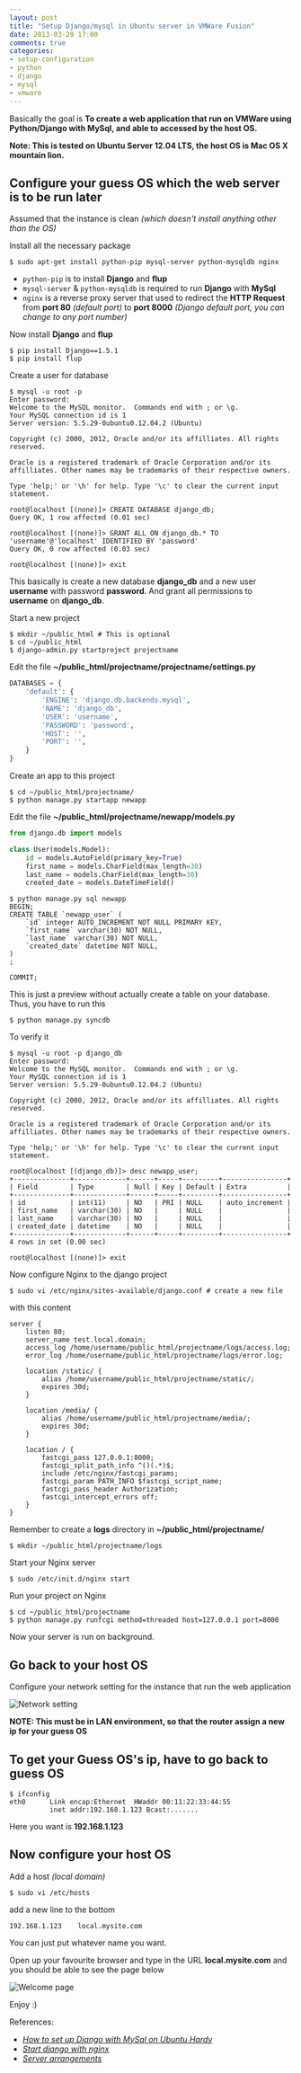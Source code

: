 ```yaml
---
layout: post
title: "Setup Django/mysql in Ubuntu server in VMWare Fusion"
date: 2013-03-29 17:00
comments: true
categories: 
- setup-configuration
- python
- django
- mysql
- vmware
---
```


Basically the goal is **To create a web application that run on VMWare using Python/Django with MySql, and able to accessed by the host OS.**

**Note: This is tested on Ubuntu Server 12.04 LTS, the host OS is Mac OS X mountain lion.**

## Configure your guess OS which the web server is to be run later
Assumed that the instance is clean _(which doesn't install anything other than the OS)_

Install all the necessary package
```
$ sudo apt-get install python-pip mysql-server python-mysqldb nginx
```

* `python-pip` is to install **Django** and **flup**
* `mysql-server` & `python-mysqldb` is required to run **Django** with **MySql**
* `nginx` is a reverse proxy server that used to redirect the **HTTP Request** from **port 80** _(default port)_ to **port 8000** _(Django default port, you can change to any port number)_

Now install **Django** and **flup**
```
$ pip install Django==1.5.1
$ pip install flup
```

Create a user for database
```
$ mysql -u root -p
Enter password:
Welcome to the MySQL monitor.  Commands end with ; or \g.
Your MySQL connection id is 1
Server version: 5.5.29-0ubuntu0.12.04.2 (Ubuntu)

Copyright (c) 2000, 2012, Oracle and/or its affilliates. All rights reserved.

Oracle is a registered trademark of Oracle Corporation and/or its
affilliates. Other names may be trademarks of their respective owners.

Type 'help;' or '\h' for help. Type '\c' to clear the current input statement.

root@localhost [(none)]> CREATE DATABASE django_db;
Query OK, 1 row affected (0.01 sec)

root@localhost [(none)]> GRANT ALL ON django_db.* TO 'username'@'localhost' IDENTIFIED BY 'password'
Query OK, 0 row affected (0.03 sec)

root@localhost [(none)]> exit
```
This basically is create a new database **django_db** and a new user **username** with password **password**. And grant all permissions to **username** on **django_db**.

Start a new project
```
$ mkdir ~/public_html # This is optional
$ cd ~/public_html
$ django-admin.py startproject projectname
```

Edit the file **~/public_html/projectname/projectname/settings.py**
```py
DATABASES = {
    'default': {
        'ENGINE': 'django.db.backends.mysql',
        'NAME': 'django_db',
        'USER': 'username',
        'PASSWORD': 'password',
        'HOST': '',
        'PORT': '',
    }
}
```

Create an app to this project
```
$ cd ~/public_html/projectname/
$ python manage.py startapp newapp
```

Edit the file **~/public_html/projectname/newapp/models.py**
```py
from django.db import models

class User(models.Model):
    id = models.AutoField(primary_key=True)
    first_name = models.CharField(max_length=30)
    last_name = models.CharField(max_length=30)
    created_date = models.DateTimeField()
```

```
$ python manage.py sql newapp
BEGIN;
CREATE TABLE `newapp_user` (
    `id` integer AUTO_INCREMENT NOT NULL PRIMARY KEY,
    `first_name` varchar(30) NOT NULL,
    `last_name` varchar(30) NOT NULL,
    `created_date` datetime NOT NULL,
)
;

COMMIT;
```
This is just a preview without actually create a table on your database.  
Thus, you have to run this
```
$ python manage.py syncdb
```

To verify it
```
$ mysql -u root -p django_db
Enter password:
Welcome to the MySQL monitor.  Commands end with ; or \g.
Your MySQL connection id is 1
Server version: 5.5.29-0ubuntu0.12.04.2 (Ubuntu)

Copyright (c) 2000, 2012, Oracle and/or its affilliates. All rights reserved.

Oracle is a registered trademark of Oracle Corporation and/or its
affilliates. Other names may be trademarks of their respective owners.

Type 'help;' or '\h' for help. Type '\c' to clear the current input statement.

root@localhost [(django_db)]> desc newapp_user;
+--------------+-------------+------+-----+---------+----------------+
| Field        | Type        | Null | Key | Default | Extra          |
+--------------+-------------+------+-----+---------+----------------+
| id           | int(11)     | NO   | PRI | NULL    | auto_increment |
| first_name   | varchar(30) | NO   |     | NULL    |                |
| last_name    | varchar(30) | NO   |     | NULL    |                |
| created_date | datetime    | NO   |     | NULL    |                |
+--------------+-------------+------+-----+---------+----------------+
4 rows in set (0.00 sec)

root@localhost [(none)]> exit
```

Now configure Nginx to the django project
```
$ sudo vi /etc/nginx/sites-available/django.conf # create a new file
```
with this content
```
server {
    listen 80;
    server_name test.local.domain;
    access_log /home/username/public_html/projectname/logs/access.log;
    error_log /home/username/public_html/projectname/logs/error.log;

    location /static/ {
        alias /home/username/public_html/projectname/static/;
        expires 30d;
    }

    location /media/ {
        alias /home/username/public_html/projectname/media/;
        expires 30d;
    }

    location / {
        fastcgi_pass 127.0.0.1:8000;
        fastcgi_split_path_info ^()(.*)$;
        include /etc/nginx/fastcgi_params;
        fastcgi_param PATH_INFO $fastcgi_script_name;
        fastcgi_pass_header Authorization;
        fastcgi_intercept_errors off;
    }
}
```
Remember to create a **logs** directory in **~/public_html/projectname/**
```
$ mkdir ~/public_html/projectname/logs
```

Start your Nginx server
```
$ sudo /etc/init.d/nginx start
```

Run your project on Nginx
```
$ cd ~/public_html/projectname
$ python manage.py runfcgi method=threaded host=127.0.0.1 port=8000
```
Now your server is run on background.

## Go back to your host OS
Configure your network setting for the instance that run the web application

![Network setting](http://jslim89.github.com/images/posts/2013-03-29-setup-django-slash-mysql-in-ubuntu-server-in-vmware-fusion/guess-os-network.png)

**NOTE: This must be in LAN environment, so that the router assign a new ip for your guess OS**

## To get your Guess OS's ip, have to go back to guess OS
```
$ ifconfig
eth0      Link encap:Ethernet  HWaddr 00:11:22:33:44:55
          inet addr:192.168.1.123 Bcast:.......
```
Here you want is **192.168.1.123**

## Now configure your host OS

Add a host _(local domain)_

```
$ sudo vi /etc/hosts
```
add a new line to the bottom
```
192.168.1.123    local.mysite.com
```
You can just put whatever name you want.

Open up your favourite browser and type in the URL
**local.mysite.com** and you should be able to see the page below

![Welcome page](http://jslim89.github.com/images/posts/2013-03-29-setup-django-slash-mysql-in-ubuntu-server-in-vmware-fusion/django-welcome-page.png)

Enjoy :)

References:

* _[How to set up Django with MySql on Ubuntu Hardy](http://www.saltycrane.com/blog/2008/07/how-set-django-mysql-ubuntu-hardy/)_
* _[Start django with nginx](http://www.alrond.com/en/2007/mar/01/start-django-with-nginx/)_
* _[Server arrangements](https://code.djangoproject.com/wiki/ServerArrangements#nginx)_

